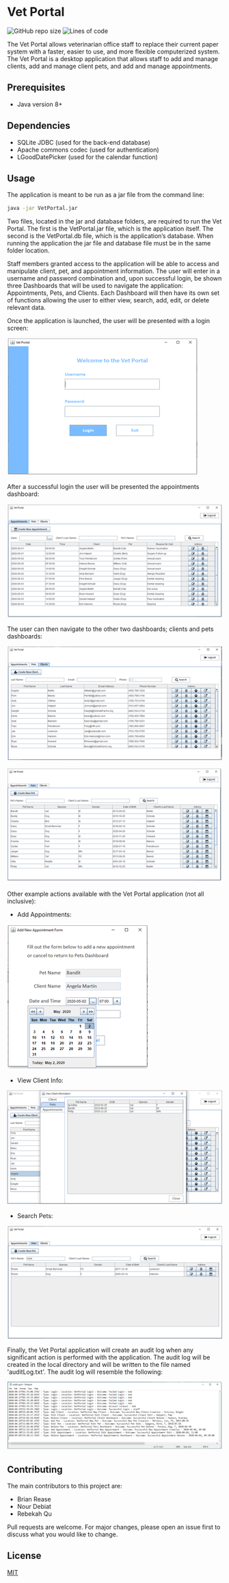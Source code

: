 # Vet Portal

![GitHub repo size](https://img.shields.io/github/repo-size/brease568/VetPortal) ![Lines of code](https://img.shields.io/tokei/lines/github.com/brease568/VetPortal)

The Vet Portal allows veterinarian office staff to replace their current paper system with a faster, easier to use, and more flexible computerized system. The Vet Portal is a desktop application that allows staff to add and manage clients, add and manage client pets, and add and manage appointments.

## Prerequisites

- Java version 8+

## Dependencies

- SQLite JDBC (used for the back-end database)
- Apache commons codec (used for authentication)
- LGoodDatePicker (used for the calendar function)

## Usage

The application is meant to be run as a jar file from the command line:

```bash
java -jar VetPortal.jar
```

Two files, located in the jar and database folders, are required to run the Vet Portal. The first is the VetPortal.jar file, which is the application itself. The second is the VetPortal.db file, which is the application’s database. When running the application the jar file and database file must be in the same folder location.

Staff members granted access to the application will be able to access and manipulate client, pet, and appointment information. The user will enter in a username and password combination and, upon successful login, be shown three Dashboards that will be used to navigate the application: Appointments, Pets, and Clients. Each Dashboard will then have its own set of functions allowing the user to either view, search, add, edit, or delete relevant data.

Once the application is launched, the user will be presented with a login screen:

![ScreenShot](/images/login.PNG)

After a successful login the user will be presented the appointments dashboard:

![ScreenShot](/images/appointments.PNG)

The user can then navigate to the other two dashboards; clients and pets dashboards:

![ScreenShot](/images/clients.PNG)

![ScreenShot](/images/pets.PNG)

Other example actions available with the Vet Portal application (not all inclusive):

-  Add Appointments:

![ScreenShot](/images/add_appointment.PNG)

- View Client Info:

![ScreenShot](/images/view_client_info.PNG)

- Search Pets:

![ScreenShot](/images/search_pets.PNG)


Finally, the Vet Portal application will create an audit log when any significant action is performed with the application. The audit log will be created in the local directory and will be written to the file named 'auditLog.txt'. The audit log will resemble the following:

![ScreenShot](/images/audit_log.PNG)


## Contributing

The main contributors to this project are:

- Brian Rease
- Nour Debiat
- Rebekah Qu

Pull requests are welcome. For major changes, please open an issue first to discuss what you would like to change.

## License
[MIT](https://choosealicense.com/licenses/mit/)
